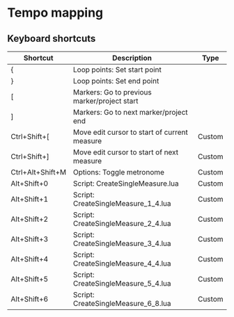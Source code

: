 # Tempo mapping

## Keyboard shortcuts

| Shortcut         | Description                                  | Type   |
| ---              | ---                                          | ---    |
| {                | Loop points: Set start point                 |        |
| }                | Loop points: Set end point                   |        |
| [                | Markers: Go to previous marker/project start |        |
| ]                | Markers: Go to next marker/project end       |        |
| Ctrl+Shift+[     | Move edit cursor to start of current measure | Custom |
| Ctrl+Shift+]     | Move edit cursor to start of next measure    | Custom |
| Ctrl+Alt+Shift+M | Options: Toggle metronome                    | Custom |
| Alt+Shift+0      | Script: CreateSingleMeasure.lua              | Custom |
| Alt+Shift+1      | Script: CreateSingleMeasure_1_4.lua          | Custom |
| Alt+Shift+2      | Script: CreateSingleMeasure_2_4.lua          | Custom |
| Alt+Shift+3      | Script: CreateSingleMeasure_3_4.lua          | Custom |
| Alt+Shift+4      | Script: CreateSingleMeasure_4_4.lua          | Custom |
| Alt+Shift+5      | Script: CreateSingleMeasure_5_4.lua          | Custom |
| Alt+Shift+6      | Script: CreateSingleMeasure_6_8.lua          | Custom |
